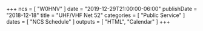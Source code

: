 +++
ncs = [ "W0HNV" ]
date = "2019-12-29T21:00:00-06:00"
publishDate = "2018-12-18"
title = "UHF/VHF Net 52"
categories = [ "Public Service" ]
dates = [ "NCS Schedule" ]
outputs = [ "HTML", "Calendar" ]
+++

